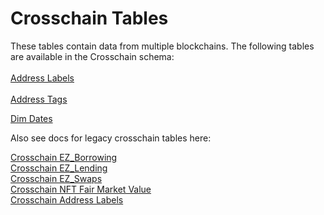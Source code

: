 # Crosschain Tables

These tables contain data from multiple blockchains. The following tables are available in the Crosschain schema:\
\
[Address Labels](crosschain-address-labels.md)\
\
[Address Tags](crosschain-address-tags.md)

[Dim Dates](dim-dates.md)



Also see docs for legacy crosschain tables here:

[Crosschain EZ\_Borrowing](https://flipsidecrypto.github.io/sql\_models/#!/model/model.sql\_models.crosschain\_\_ez\_borrowing)\
[Crosschain EZ\_Lending](https://flipsidecrypto.github.io/sql\_models/#!/model/model.sql\_models.crosschain\_\_ez\_lending)\
[Crosschain EZ\_Swaps](https://flipsidecrypto.github.io/sql\_models/#!/model/model.sql\_models.crosschain\_\_ez\_swaps)\
[Crosschain NFT Fair Market Value](https://flipsidecrypto.github.io/sql\_models/#!/model/model.sql\_models.crosschain\_\_nft\_fair\_market\_value)\
[Crosschain Address Labels](https://flipsidecrypto.github.io/sql\_models/#!/model/model.sql\_models.crosschain\_\_address\_labels)

